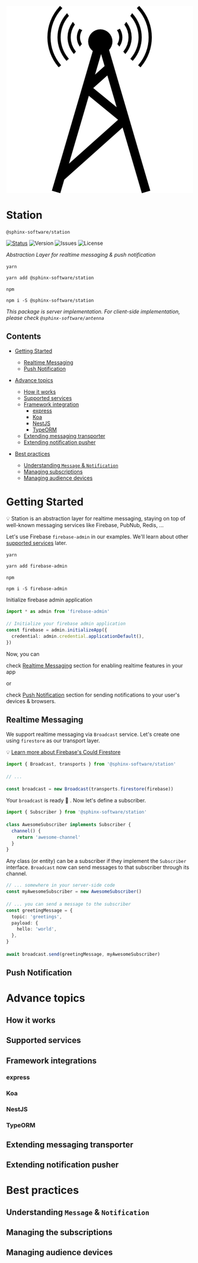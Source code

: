 ![Station](station-icon.png)

# Station

`@sphinx-software/station`

[![Status](https://circleci.com/gh/sphinx-software/station.svg?style=svg)](https://app.circleci.com/pipelines/github/sphinx-software/station)
![Version](https://img.shields.io/github/package-json/v/sphinx-software/station)
![Issues](https://img.shields.io/github/issues-raw/sphinx-software/station)
![License](https://img.shields.io/github/license/sphinx-software/station)

_Abstraction Layer for realtime messaging & push notification_

`yarn`

```shell script
yarn add @sphinx-software/station
```

`npm`

```shell script
npm i -S @sphinx-software/station
```

_This package is server implementation.
For client-side implementation, please check `@sphinx-software/antenna`_

## Contents

- [Getting Started](#getting-started)

  - [Realtime Messaging](#realtime-messaging)
  - [Push Notification](#push-notification)

- [Advance topics](#advance-topics)
  - [How it works](#how-it-works)
  - [Supported services](#supported-services)
  - [Framework integration](#framework-integrations)
    - [express](#express)
    - [Koa](#koa)
    - [NestJS](#nestjs)
    - [TypeORM](#typeorm)
  - [Extending messaging transporter](#extending-messaging-transporter)
  - [Extending notification pusher](#extending-notification-pusher)
- [Best practices](#best-practices)
  - [Understanding `Message` & `Notification`](#understanding-message--notification)
  - [Managing subscriptions](#managing-the-subscriptions)
  - [Managing audience devices](#managing-audience-devices)

# Getting Started

💡 Station is an abstraction layer for realtime messaging,
staying on top of well-known messaging services like Firebase, PubNub, Redis, ...

Let's use Firebase `firebase-admin` in our examples. We'll learn about other [supported services](#supported-services) later.

`yarn`

```shell script
yarn add firebase-admin
```

`npm`

```shell script
npm i -S firebase-admin
```

Initialize firebase admin application

```ts
import * as admin from 'firebase-admin'

// Initialize your firebase admin application
const firebase = admin.initializeApp({
  credential: admin.credential.applicationDefault(),
})
```

Now, you can

check [Realtime Messaging](#realtime-messaging) section for enabling realtime features in your app

or

check [Push Notification](#push-notification) section for sending notifications to your user's devices & browsers.

## Realtime Messaging

We support realtime messaging via `Broadcast` service.
Let's create one using `firestore` as our transport layer.

💡 [Learn more about Firebase's Could Firestore](https://firebase.google.com/docs/firestore)

```ts
import { Broadcast, transports } from '@sphinx-software/station'

// ...

const broadcast = new Broadcast(transports.firestore(firebase))
```

Your `broadcast` is ready 🚀 . Now let's define a subscriber.

```ts
import { Subscriber } from '@sphinx-software/station'

class AwesomeSubscriber implements Subscriber {
  channel() {
    return 'awesome-channel'
  }
}
```

Any class (or entity) can be a subscriber if they implement the `Subscriber` interface.
`Broadcast` now can send messages to that subscriber through its channel.

```ts
// ... somewhere in your server-side code
const myAwesomeSubscriber = new AwesomeSubscriber()

// ... you can send a message to the subscriber
const greetingMessage = {
  topic: 'greetings',
  payload: {
    hello: 'world',
  },
}

await broadcast.send(greetingMessage, myAwesomeSubscriber)
```

## Push Notification

# Advance topics

## How it works

## Supported services

## Framework integrations

### express

### Koa

### NestJS

### TypeORM

## Extending messaging transporter

## Extending notification pusher

# Best practices

## Understanding `Message` & `Notification`

## Managing the subscriptions

## Managing audience devices
